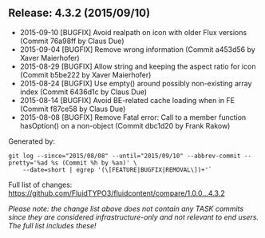 ## Release: 4.3.2 (2015/09/10)

* 2015-09-10 [BUGFIX] Avoid realpath on icon with older Flux versions (Commit 76a98ff by Claus Due)
* 2015-09-04 [BUGFIX] Remove wrong information (Commit a453d56 by Xaver Maierhofer)
* 2015-08-29 [BUGFIX] Allow string and keeping the aspect ratio for icon (Commit b5be222 by Xaver Maierhofer)
* 2015-08-24 [BUGFIX] Use empty() around possibly non-existing array index (Commit 6436d1c by Claus Due)
* 2015-08-14 [BUGFIX] Avoid BE-related cache loading when in FE (Commit f87ce58 by Claus Due)
* 2015-08-08 [BUGFIX] Remove Fatal error: Call to a member function hasOption() on a non-object (Commit dbc1d20 by Frank Rakow)

Generated by:

```
git log --since="2015/08/08" --until="2015/09/10" --abbrev-commit --pretty='%ad %s (Commit %h by %an)' \
    --date=short | egrep '(\[FEATURE|BUGFIX|REMOVAL\])+'`
```

Full list of changes: https://github.com/FluidTYPO3/fluidcontent/compare/1.0.0...4.3.2

*Please note: the change list above does not contain any TASK commits since they are considered 
infrastructure-only and not relevant to end users. The full list includes these!*

